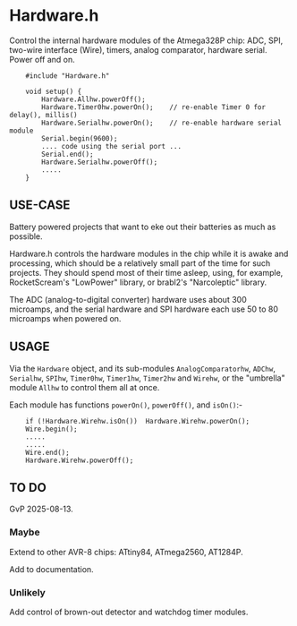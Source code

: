 # Hardware.h

Control the internal hardware modules of the Atmega328P chip: ADC, SPI, two-wire interface (Wire), timers, analog comparator, hardware serial.  Power off and on.

        #include "Hardware.h"

        void setup() {
            Hardware.Allhw.powerOff();
            Hardware.Timer0hw.powerOn();    // re-enable Timer 0 for delay(), millis()
            Hardware.Serialhw.powerOn();    // re-enable hardware serial module
            Serial.begin(9600);
            .... code using the serial port ...
            Serial.end();
            Hardware.Serialhw.powerOff();
            .....
        }


## USE-CASE

Battery powered projects that want to eke out their batteries as much as possible.

Hardware.h controls the hardware modules in the chip while it is awake and processing, which should be a relatively small part of the time for such projects. They should spend most of their time asleep, using, for example, RocketScream's "LowPower" library, or brabl2's "Narcoleptic" library.

The ADC (analog-to-digital converter) hardware uses about 300 microamps, and the serial hardware and SPI hardware each use 50 to 80 microamps when powered on.

## USAGE

Via the `Hardware` object, and its sub-modules `AnalogComparatorhw`, `ADChw`, `Serialhw`, `SPIhw`, `Timer0hw`, `Timer1hw`, `Timer2hw` and `Wirehw`, or the "umbrella" module `Allhw` to control them all at once.

Each module has functions `powerOn()`, `powerOff()`, and `isOn()`:-

        if (!Hardware.Wirehw.isOn())  Hardware.Wirehw.powerOn();
        Wire.begin();
        .....
        .....
        Wire.end();
        Hardware.Wirehw.powerOff();


## TO DO

GvP 2025-08-13.

### Maybe

Extend to other AVR-8 chips: ATtiny84, ATmega2560, AT1284P.

Add to documentation.

### Unlikely

Add control of brown-out detector and watchdog timer modules.